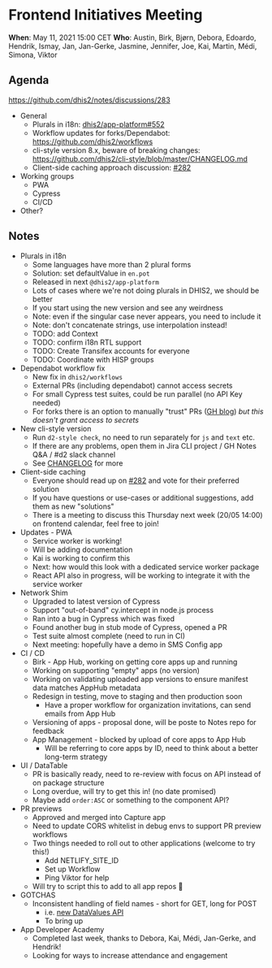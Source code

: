 # Frontend Initiatives Meeting

**When**: May 11, 2021 15:00 CET
**Who**: Austin, Birk, Bjørn, Debora, Edoardo, Hendrik, Ismay, Jan, Jan-Gerke, Jasmine, Jennifer, Joe, Kai, Martin, Médi, Simona, Viktor

## Agenda

https://github.com/dhis2/notes/discussions/283

- General
  - Plurals in i18n: [dhis2/app-platform#552](https://github.com/dhis2/app-platform/pull/552)
  - Workflow updates for forks/Dependabot: https://github.com/dhis2/workflows
  - cli-style version 8.x, beware of breaking changes: https://github.com/dhis2/cli-style/blob/master/CHANGELOG.md
  - Client-side caching approach discussion: [#282](https://github.com/dhis2/notes/discussions/282)
- Working groups
  - PWA
  - Cypress
  - CI/CD
- Other?

## Notes

* Plurals in i18n
  * Some languages have more than 2 plural forms
  * Solution: set defaultValue in `en.pot`
  * Released in next `@dhis2/app-platform`
  * Lots of cases where we're not doing plurals in DHIS2, we should be better
  * If you start using the new version and see any weirdness
  * Note: even if the singular case never appears, you need to include it
  * Note: don't concatenate strings, use interpolation instead!
  * TODO: add Context
  * TODO: confirm i18n RTL support
  * TODO: Create Transifex accounts for everyone
  * TODO: Coordinate with HISP groups 
* Dependabot workflow fix
  * New fix in `dhis2/workflows`
  * External PRs (including dependabot) cannot access secrets
  * For small Cypress test suites, could be run parallel (no API Key needed)
  * For forks there is an option to manually "trust" PRs ([GH blog](https://github.blog/2021-04-22-github-actions-update-helping-maintainers-combat-bad-actors/)) _but this doesn't grant access to secrets_
* New cli-style version
  * Run `d2-style check`, no need to run separately for `js` and `text` etc.
  * If there are any problems, open them in Jira CLI project / GH Notes Q&A / #d2 slack channel
  * See [CHANGELOG](https://github.com/dhis2/cli-style/blob/master/CHANGELOG.md) for more
* Client-side caching
  * Everyone should read up on [#282](https://github.com/dhis2/notes/discussions/282) and vote for their preferred solution
  * If you have questions or use-cases or additional suggestions, add them as new "solutions"
  * There is a meeting to discuss this Thursday next week (20/05 14:00) on frontend calendar, feel free to join!
* Updates - PWA
  * Service worker is working!
  * Will be adding documentation
  * Kai is working to confirm this
  * Next: how would this look with a dedicated service worker package
  * React API also in progress, will be working to integrate it with the service worker
* Network Shim
  * Upgraded to latest version of Cypress
  * Support "out-of-band" cy.intercept in node.js process
  * Ran into a bug in Cypress which was fixed
  * Found another bug in stub mode of Cypress, opened a PR 
  * Test suite almost complete (need to run in CI)
  * Next meeting: hopefully have a demo in SMS Config app
* CI / CD
  * Birk - App Hub, working on getting core apps up and running
  * Working on supporting "empty" apps (no version)
  * Working on validating uploaded app versions to ensure manifest data matches AppHub metadata
  * Redesign in testing, move to staging and then production soon
    * Have a proper workflow for organization invitations, can send emails from App Hub
  * Versioning of apps - proposal done, will be poste to Notes repo for feedback
  * App Management - blocked by upload of core apps to App Hub
    * Will be referring to core apps by ID, need to think about a better long-term strategy
* UI / DataTable
  * PR is basically ready, need to re-review with focus on API instead of on package structure
  * Long overdue, will try to get this in! (no date promised)
  * Maybe add `order:ASC` or something to the component API?
* PR previews
  * Approved and merged into Capture app
  * Need to update CORS whitelist in debug envs to support PR preview workflows
  * Two things needed to roll out to other applications (welcome to try this!)
    * Add NETLIFY_SITE_ID
    * Set up Workflow
    * Ping Viktor for help
  * Will try to script this to add to all app repos :muscle:
* GOTCHAS
  * Inconsistent handling of field names - short for GET, long for POST
    * i.e. [new DataValues API](https://docs.dhis2.org/en/develop/using-the-api/dhis-core-version-236/data-validation.html#request-query-parameters)
    * To bring up 
* App Developer Academy
  * Completed last week, thanks to Debora, Kai, Médi, Jan-Gerke, and Hendrik!
  * Looking for ways to increase attendance and engagement 
